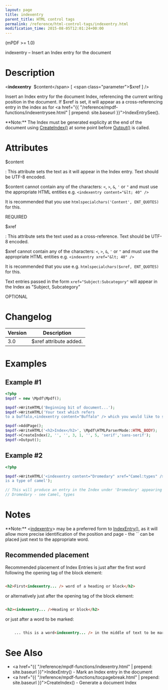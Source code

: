 ```yaml
---
layout: page
title: indexentry
parent_title: HTML control tags
permalink: /reference/html-control-tags/indexentry.html
modification_time: 2015-08-05T12:01:24+00:00
---
```


(mPDF >= 1.0)

indexentry – Insert an Index entry for the document

# Description

&lt;**indexentry**  <span class="parameter">$content</span> [ <span class="parameter">$xref</span> ] /&gt;

Insert an Index entry for the document Index, referencing the current writing position in the document. If 
<span class="parameter">$xref</span> is set, it will appear as a cross-referencing entry in the index as for 
<a href="{{ "/reference/mpdf-functions/indexentrysee.html" | prepend: site.baseurl }}">IndexEntrySee()</a>.

<div class="alert alert-info" role="alert" markdown="1">
  **Note:** The Index must be generated explicity at the end of the document using 
  <a href="{{ "/reference/mpdf-functions/tocpagebreak.html" | prepend: site.baseurl }}">CreateIndex()</a> 
  at some point before <a href="{{ "/reference/mpdf-functions/output.html" | prepend: site.baseurl }}">Output()</a> 
  is called.
</div>

# Attributes

<span class="parameter">$content</span>

: This attribute sets the text as it will appear in the Index entry. Text should be UTF-8 encoded.
  
  <span class="parameter">$content</span> cannot contain any of the characters: `<`, `>`, `&`, `'` or `"` and must use 
  the appropriate HTML entities e.g. `<indexentry content="&lt; 40" />`
  
  It is recommended that you use `htmlspecialchars('Content', ENT_QUOTES)` for this.
  
  <span class="smallblock">REQUIRED</span>
  
<span class="parameter">$xref</span>

: This attribute sets the text used as a cross-reference. Text should be UTF-8 encoded.
  
  <span class="parameter">$xref</span> cannot contain any of the characters: `<`, `>`, `&`, `'` or `"` and must use the 
  appropriate HTML entities e.g. `<indexentry xref="&lt; 40" />`
  
  It is recommended that you use e.g. `htmlspecialchars($xref, ENT_QUOTES)` for this.
  
  Text entries passed in the form `xref="Subject:Subcategory"` will appear in the Index as "Subject, Subcategory"
  
  <span class="smallblock">OPTIONAL</span>

# Changelog

<table class="table">
<thead>
<tr>
  <th>Version</th>
  <th>Description</th>
</tr>
</thead>
<tbody>
<tr>
  <td>3.0</td>
  <td><span class="parameter">$xref</span> attribute added.</td>
</tr>
</tbody>
</table>

# Examples

## Example #1

```php
<?php
$mpdf = new \Mpdf\Mpdf();

$mpdf->WriteHTML('Beginning bit of document...');
$mpdf->WriteHTML('Your text which refers 
to a buffalo,<indexentry content="Buffalo" /> which you would like to see in the Index');

$mpdf->AddPage();
$mpdf->WriteHTML('<h2>Index</h2>', \Mpdf\HTMLParserMode::HTML_BODY);
$mpdf->CreateIndex(2, '', '', 3, 1, '', 5, 'serif','sans-serif');
$mpdf->Output();

```

## Example #2

```php
<?php

$mpdf->WriteHTML('<indexentry content="Dromedary" xref="Camel:types" />The dromedary 
is a type of camel');

// This will produce an entry in the Index under 'Dromedary' appearing as:
// Dromedary - see Camel, types

```

# Notes

<div class="alert alert-info" role="alert" markdown="1">
  **Note:** 
  &lt;<a href="{{ "/reference/html-control-tags/tocentry.html" | prepend: site.baseurl }}">indexentry</a>&gt; 
  may be a preferred form to 
  <a href="{{ "/reference/mpdf-functions/indexentry.html" | prepend: site.baseurl }}">IndexEntry()</a>, 
  as it will allow more precise identification of the position and page - the `<indexentry>` can be placed 
  just next to the appropriate word.
</div>

## Recommended placement

Recommended placement of Index Entries is just after the first word following the opening tag of the block element:

```html

<h2>First<indexentry... /> word of a heading or block</h2>

```

or alternatively just after the opening tag of the block element:

```html

<h2><indexentry... />Heading or block</h2>

```

or just after a word to be marked:

```html

    ... this is a word<indexentry... /> in the middle of text to be marked ...

```

# See Also

- <a href="{{ "/reference/mpdf-functions/indexentry.html" | prepend: site.baseurl }}">IndexEntry()</a> - Mark an Index entry in the document
- <a href="{{ "/reference/mpdf-functions/tocpagebreak.html" | prepend: site.baseurl }}">CreateIndex()</a> - Generate a document Index
